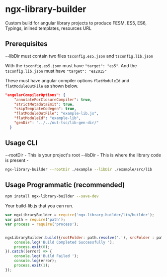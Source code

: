 # ngx-library-builder

Custom build for angular library projects to produce FESM, ES5, ES6, Typings, inlined templates, resources URL

## Prerequisites

--libDir must contain two files `tsconfig.es5.json` and `tsconfig.lib.json`

With the `tsconfig.es5.json` must have `"target": "es5"`.
And the  `tsconfig.lib.json` must have `"target": "es2015"`  

These must have angular compiler options `flatModuleId` and `flatModuleOutFile` as shown below.

```json
"angularCompilerOptions": {
    "annotateForClosureCompiler": true,
    "strictMetadataEmit": true,
    "skipTemplateCodegen": true,
    "flatModuleOutFile": "example-lib.js",
    "flatModuleId": "example-lib",
    "genDir": "../../out-tsc/lib-gen-dir/"
  }  
```


## Usage CLI

--rootDir - This is your project's root
--libDir - This is where the library code is present - 


```bash
ngx-library-builder --rootDir ./example --libDir ./example/src/lib
```

## Usage Programmatic (recommended)

```bash
npm install ngx-library-builder --save-dev
```

Your build-lib.js that you can run. 
```javascript
var ngxLibraryBuilder = require('ngx-library-builder/lib/builder');
var path = require('path');
var process = require('process');


ngxLibraryBuilder.build({rootFolder: path.resolve('.'), srcFolder : path.resolve('src', 'app')}).then(() => {
    console.log('Build Completed Successfully ');
    process.exit(0);
}).catch((error) => {
    console.log('Build Failed ');
    console.log(error);
    process.exit(1);
});

```




